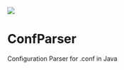 [![](https://img.shields.io/badge/HyperPowered-Use%20the%20official%20repository-yellow?color=%23279BF8&cacheSeconds=3600)](https://maven.hyperpowered.net/#/snapshots/balbucio/confparser/conf-parser/)

# ConfParser
Configuration Parser for .conf in Java